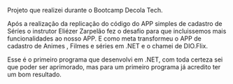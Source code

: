 Projeto que realizei durante o Bootcamp Decola Tech.


Após a realização da replicação do código do APP simples de cadastro de Séríes o instrutor Eliézer Zarpelão fez o desafio para que incluissemos mais funcionalidades ao nosso APP.
E como meta transformeu o APP de cadastro de Animes , Filmes e séries em .NET e o chamei de DIO.Flix. 

Esse é o primeiro programa que desenvolvi em .NET, com toda certeza sei que poder ser aprimorado, mas para um primeiro programa já acredito ter um bom resultado. 

